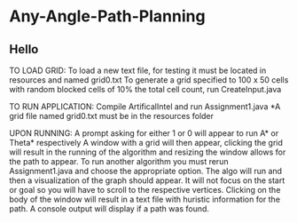 # Any-Angle-Path-Planning

Hello
----------------------------------------------------------------------------------------
TO LOAD GRID:
To load a new text file, for testing it must be located in resources and named grid0.txt
To generate a grid specified to 100 x 50 cells with random blocked cells of 10% the total cell count, run CreateInput.java

TO RUN APPLICATION:
Compile ArtificalIntel and run Assignment1.java
*A grid file named grid0.txt must be in the resources folder

UPON RUNNING:
A prompt asking for either 1 or 0 will appear to run A* or Theta* respectively
A window with a grid will then appear, clicking the grid will result in the running of the algorithm
and resizing the window allows for the path to appear. 
To run another algorithm you must rerun Assignment1.java and choose the appropriate option.
The algo will run and then a visualization of the graph should appear.
It will not focus on the start or goal so you will have to scroll to the respective vertices.
Clicking on the body of the window will result in a text file with huristic information for the path.
A console output will display if a path was found.